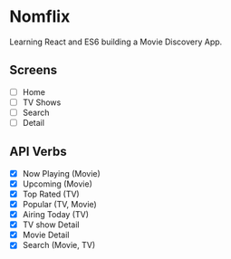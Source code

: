 # Nomflix

Learning React and ES6 building a Movie Discovery App.

## Screens

- [ ] Home
- [ ] TV Shows
- [ ] Search
- [ ] Detail

## API Verbs

- [x] Now Playing (Movie)
- [x] Upcoming (Movie)
- [x] Top Rated (TV)
- [x] Popular (TV, Movie)
- [x] Airing Today (TV)
- [x] TV show Detail
- [x] Movie Detail
- [x] Search (Movie, TV)
